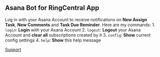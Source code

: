 ## Asana Bot for RingCentral App

Log in with your Asana Account to receive notifications on **New Assign Task**, **New Comments** and **Task Due Reminder**. Here are my commands:
    1. `login`: **Login** with your Asana Account
    2. `logout`: **Logout** your Asana Account and **clear all** subscriptions created by it
    3. `config`: **Show** current config settings
    4. `help`: **Show** this help message

[Support](https://docs.google.com/forms/d/e/1FAIpQLSfPDFcLzgXh-y8hZuNkqbeK77_e9OlR1qs69eZTatIUDymBnw/viewform)
